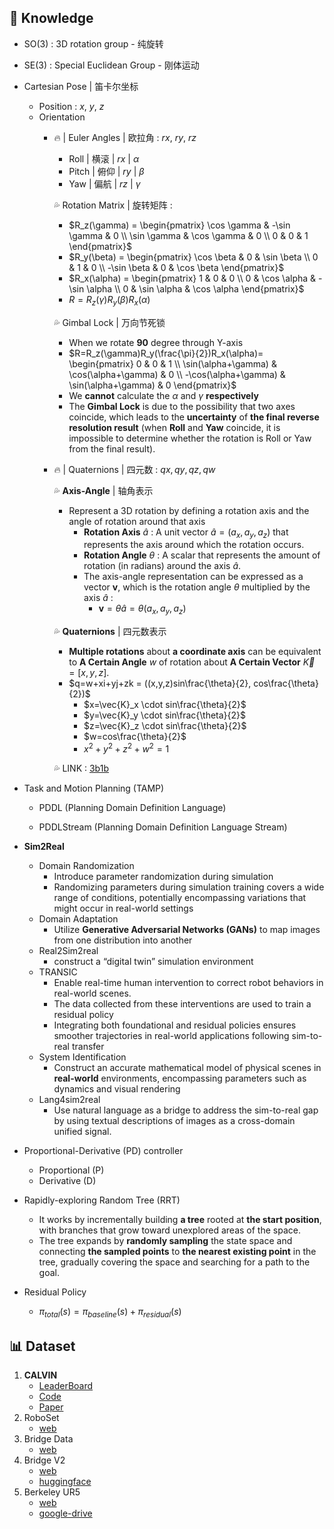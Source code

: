 

## 🧀 Knowledge

* SO(3) : 3D rotation group - 纯旋转

* SE(3) : Special Euclidean Group - 刚体运动

* Cartesian Pose | 笛卡尔坐标
	* Position : $x$, $y$, $z$
	* Orientation
		* 🔥 | Euler Angles | 欧拉角 : $rx$, $ry$, $rz$
			
			* Roll | 横滚 | $rx$ | $\alpha$
			* Pitch | 俯仰 | $ry$ | $\beta$
			* Yaw | 偏航 | $rz$ | $\gamma$
			
			💦 Rotation Matrix | 旋转矩阵 : 
			* $R_z(\gamma) = \begin{pmatrix} \cos \gamma & -\sin \gamma & 0 \\ \sin \gamma & \cos \gamma & 0 \\ 0 & 0 & 1 \end{pmatrix}$
			* $R_y(\beta) = \begin{pmatrix} \cos \beta & 0 & \sin \beta \\ 0 & 1 & 0 \\ -\sin \beta & 0 & \cos \beta \end{pmatrix}$
			* $R_x(\alpha) = \begin{pmatrix} 1 & 0 & 0 \\ 0 & \cos \alpha & -\sin \alpha \\ 0 & \sin \alpha & \cos \alpha \end{pmatrix}$
			* $R=R_z​(\gamma)R_y​(\beta)R_x​(\alpha)$
			
			💦 Gimbal Lock | 万向节死锁
			* When we rotate **90** degree through Y-axis
			* $R=R_z​(\gamma)R_y​(\frac{\pi}{2})R_x​(\alpha)= \begin{pmatrix} 0 & 0 & 1 \\ \sin(\alpha+\gamma) & \cos(\alpha+\gamma) & 0 \\ -\cos(\alpha+\gamma) & \sin(\alpha+\gamma) & 0 \end{pmatrix}$
			* We **cannot** calculate the $\alpha$ and $\gamma$ **respectively**
			* The **Gimbal Lock** is due to the possibility that two axes coincide, which leads to the **uncertainty** of **the final reverse resolution result** (when **Roll** and **Yaw** coincide, it is impossible to determine whether the rotation is Roll or Yaw from the final result).
			
		* 🔥 | Quaternions | 四元数 : $qx,qy,qz,qw$
			
			💦 **Axis-Angle** | 轴角表示
			* Represent a 3D rotation by defining a rotation axis and the angle of rotation around that axis
				* **Rotation Axis** $\hat{a}$ : A unit vector $\hat{a} = (a_x, a_y, a_z)$ that represents the axis around which the rotation occurs.
				* **Rotation Angle** $\theta$ : A scalar that represents the amount of rotation (in radians) around the axis $\hat{a}$.
				* The axis-angle representation can be expressed as a vector $\mathbf{v}$, which is the rotation angle $\theta$ multiplied by the axis $\hat{a}$ :
					* $\mathbf{v}=\theta\hat{a}=\theta(a_x​,a_y​,a_z​)$
			
			💦 **Quaternions** | 四元数表示
			* **Multiple rotations** about **a coordinate axis** can be equivalent to **A Certain Angle** $w$ of rotation about **A Certain Vector** $\vec{K}=[x,y,z]$.
			* $q=w+xi+yj+zk = ((x,y,z)sin\frac{\theta}{2}, cos\frac{\theta}{2})$ 
				* $x=\vec{K}_x \cdot sin\frac{\theta}{2}$
				* $y=\vec{K}_y \cdot sin\frac{\theta}{2}$
				* $z=\vec{K}_z \cdot sin\frac{\theta}{2}$
				* $w=cos\frac{\theta}{2}$
				* $x^2+y^2+z^2+w^2=1$
			
			💦 LINK : [3b1b](https://www.youtube.com/watch?v=d4EgbgTm0Bg)
			

* Task and Motion Planning (TAMP)
	* PDDL (Planning Domain Definition Language)
		
	* PDDLStream (Planning Domain Definition Language Stream)
		

* **Sim2Real**
	* Domain Randomization
		* Introduce parameter randomization during simulation
		* Randomizing parameters during simulation training covers a wide range of conditions, potentially encompassing variations that might occur in real-world settings
	* Domain Adaptation
		* Utilize **Generative Adversarial Networks (GANs)** to map images from one distribution into another
	* Real2Sim2real
		* construct a “digital twin” simulation environment
	* TRANSIC
		* Enable real-time human intervention to correct robot behaviors in real-world scenes. 
		* The data collected from these interventions are used to train a residual policy
		* Integrating both foundational and residual policies ensures smoother trajectories in real-world applications following sim-to-real transfer
	* System Identification
		* Construct an accurate mathematical model of physical scenes in **real-world** environments, encompassing parameters such as dynamics and visual rendering
	* Lang4sim2real
		* Use natural language as a bridge to address the sim-to-real gap by using textual descriptions of images as a cross-domain unified signal.
	

* Proportional-Derivative (PD) controller
	* Proportional (P)
	* Derivative (D)

* Rapidly-exploring Random Tree (RRT)
	* It works by incrementally building **a tree** rooted at **the start position**, with branches that grow toward unexplored areas of the space. 
	* The tree expands by **randomly sampling** the state space and connecting **the sampled points** to **the nearest existing point** in the tree, gradually covering the space and searching for a path to the goal.

* Residual Policy
	* $\pi_{total}​(s)=\pi_{baseline}​(s)+\pi_{residual}​(s)$

## 📊 Dataset

1. **CALVIN**
	* [LeaderBoard](http://calvin.cs.uni-freiburg.de/)
	* [Code](https://github.com/mees/calvin)
	* [Paper](https://arxiv.org/abs/2112.03227)
2. RoboSet
	* [web](https://robopen.github.io/roboset/)
3. Bridge Data
	* [web](https://sites.google.com/view/bridgedata)
4. Bridge V2
	* [web](https://rail-berkeley.github.io/bridgedata/)
	* [huggingface](https://huggingface.co/datasets/jdvakil/RoboSet-Teleoperation/tree/main)
5. Berkeley UR5
	* [web](https://sites.google.com/view/berkeley-ur5/home)
	* [google-drive](https://drive.google.com/drive/folders/1u5AV7maR3AJ8x5abmpDegRDUJEhFFEmd)

